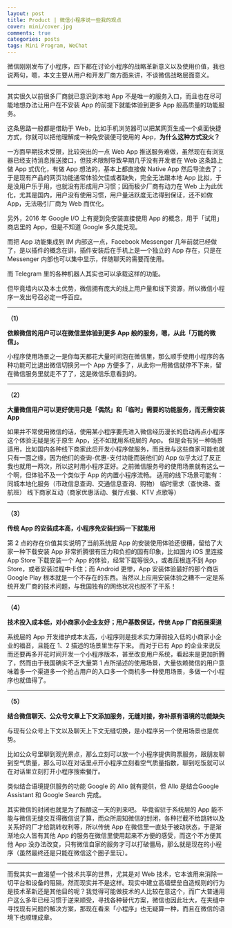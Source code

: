 ```yaml
---
layout: post
title: Product | 微信小程序说一些我的观点
cover: mini/cover.jpg
comments: true
categories: posts
tags: Mini Program, WeChat
---
```






微信刚刚发布了小程序，四下都在讨论小程序的战略革新意义以及使用价值，我也说两句，嗯，本文主要从用户和开发厂商方面来讲，不谈微信战略层面意义。

---

其实很久以前很多厂商就已意识到本地 App 不是唯一的服务入口，而且也在尽可能地想办法让用户在不安装 App 的前提下就能体验到更多 App 般高质量的功能服务。

这条思路一般都是借助于 Web，比如手机浏览器可以把某网页生成一个桌面快捷方式，你就可以把他理解成一种免安装便可使用的 App，**为什么这种方式没火？**

一方面早期技术受限，比较突出的一点 Web App 推送服务难做，虽然现在有浏览器已经支持消息推送接口，但技术限制导致早期几乎没有开发者在 Web 这条路上做 App 式优化，有做 App 想法的，基本上都直接做 Native App 然后导流去了；于是现有产品的网页功能通常体验欠佳或者缺失，完全无法跟本地 App 比拟，于是没用户乐于用，也就没有形成用户习惯；因而极少厂商有动力在 Web 上为此优化，尤其是国内，用户没有使用习惯，用户量活跃度无法得到保证，还不如做 App，无法吸引厂商为 Web 而优化。

另外，2016 年 Google I/O 上有提到免安装直接使用 App 的概念，用于「试用」商店里的 App，但是不知道 Google 多久能兑现。

而把 App 功能集成到 IM 内部这一点，Facebook Messenger 几年前就已经做了，是以插件的概念在讲，插件安装后在手机上是一个独立的 App 存在，只是在 Messenger 内部也可以集中显示，伴随聊天的需要而使用。

而 Telegram 里的各种机器人其实也可以承载这样的功能。

但毕竟墙内以及本土优势，微信拥有庞大的线上用户量和线下资源，所以微信小程序一发出号召必定一呼百应。

---



**（1）**

**依赖微信的用户可以在微信里体验到更多 App 般的服务，嗯，从此「万能的微信」。**  


小程序使用场景之一是你每天都花大量时间泡在微信里，那么顺手使用小程序的各种功能可比退出微信切换另一个 App 方便多了，从此你一用微信就停不下来，留在微信服务里就走不了了，这是微信乐意看到的。

---



**（2）**

**大量微信用户可以更好使用只是「偶然」和「临时」需要的功能服务，而无需安装 App**    


如果并不常使用微信的话，使用某小程序要先进入微信经历漫长的启动再点小程序这个体验无疑是劣于原生 App，还不如就用系统层的 App。
但是会有另一种场景适用，比如国内各种线下商家此后开发小程序做服务，而且我与这些商家可能也就只有一面之缘，因为他们的查询-优惠-支付功能而装他们的 App 似乎太过了反正我也就用一两次，所以这时用小程序正好。之前微信服务号的使用场景就有这么一个啊，但体验不及一个类似于 App 的内置小程序流畅。
适用的线下场景可能有：
同城本地化服务（市政信息查询、交通信息查询、购物）
临时需求（查快递、查航班）
线下商家互动（商家优惠活动、餐厅点餐、KTV 点歌等）

---



**（3）**

**传统 App 的安装成本高，小程序免安装扫码一下就能用**   


第 2 点的存在价值其实说明了当前系统层 App 的安装使用体验还很糟，留给了大家一种下载安装 App 非常折腾很有压力和负担的固有印象，比如国内 iOS 里连接 App Store 下载安装一个 App 的体验，经常下载等很久，或者压根连不到 App Store，或者安装过程中卡住；而 Android 更惨，App 安装体验最好的那个商店 Google Play 根本就是一个不存在的东西。当然以上应用安装体验之糟不一定是系统开发厂商的技术问题，与我国独有的网络状况也脱不了干系！

---



**（4）**

**技术投入成本低，对小商家小企业友好；用户基数保证，传统 App 厂商拓展渠道** 

  
系统层的 App 开发维护成本太高，小程序则是技术实力薄弱投入低的小商家小企业的福音，且能在 1、2 描述的场景里生存下来。
而对于已有 App 的企业来说反而还要再多开花时间开发一个小程序版本，甚至改变用户系统，看起来是更加折腾了，然而由于我国确实不乏大量第 1 点所描述的使用场景，大量依赖微信的用户意味着多一个渠道多一个抢占用户的入口多一个商机多一种使用场景，多做一个小程序也就值得了。

---



**（5）**

**结合微信聊天、公众号文章上下文添加服务，无缝对接，弥补原有语境的功能缺失**   




与现有公众号上下文以及聊天上下文无缝切换，是小程序另一个使用场景也是优势。

比如公众号里聊到观光景点，那么立刻可以放一个小程序提供购票服务，跟朋友聊到空气质量，那么可以在对话里点开小程序立刻看空气质量指数，聊到吃饭就可以在对话里立刻打开小程序搜索餐厅。

类似结合语境提供服务的功能 Google 的 Allo 就有提供，但 Allo 是结合Google Assistant 和 Google Search 完成。

其实微信的封闭也就是为了酝酿这一天的到来吧。
毕竟留驻于系统层的 App 能不能与微信无缝交互得微信说了算，而众所周知微信的封闭，各种拦截不给跳转以及关系好的厂才给跳转权利等，所以传统 App 在微信里一直处于被动状态，于是渐渐地众人皆有其他 App 的服务在微信里使用起来不方便的感受，而这个不方便其他 App 没办法改变，只有微信自家的服务才可以打破僵局，那么就是现在的小程序（虽然最终还是只能在微信这个圈子里玩）。

---



而我其实一直渴望一个技术共享的世界，尤其是对 Web 技术，它本该用来消除一切平台和设备的阻隔，然而现实并不是这样。现实中建立高墙壁垒自造规则的行为是技术革新还是其他目的呢？我觉得可能做技术的人比较在意这个，而广大普通用户这么多年已经习惯于逆来顺受，寻找各种替代方案，微信也因此壮大，在夹缝中寻找现有问题的解决方案，那现在看来「小程序」也无疑算一种，而且在微信的语境下也顺理成章。
